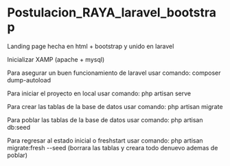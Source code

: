 # Postulacion_RAYA_laravel_bootstrap
Landing page hecha en html + bootstrap y unido en laravel

Inicializar XAMP (apache + mysql)

Para asegurar un buen funcionamiento de laravel usar comando:
composer dump-autoload

Para iniciar el proyecto en local usar comando:
php artisan serve

Para crear las tablas de la base de datos usar comando:
php artisan migrate

Para poblar las tablas de la base de datos usar comando:
php artisan db:seed

Para regresar al estado inicial o freshstart usar comando:
php artisan migrate:fresh --seed
(borrara las tablas y creara todo denuevo ademas de poblar)
